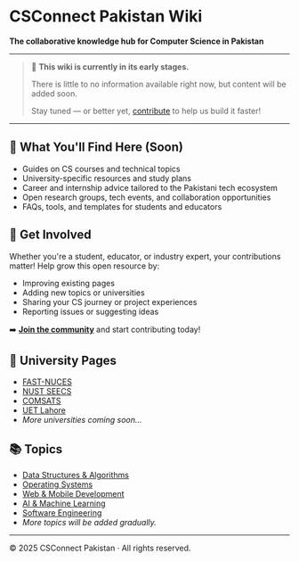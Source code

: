 # CSConnect Pakistan Wiki

**The collaborative knowledge hub for Computer Science in Pakistan**

---

> 🚧 **This wiki is currently in its early stages.**
>
> There is little to no information available right now, but content will be added soon.
>
> Stay tuned — or better yet, [contribute](#get-involved) to help us build it faster!

---

## 📘 What You'll Find Here (Soon)

- Guides on CS courses and technical topics  
- University-specific resources and study plans  
- Career and internship advice tailored to the Pakistani tech ecosystem  
- Open research groups, tech events, and collaboration opportunities  
- FAQs, tools, and templates for students and educators

## 🤝 Get Involved

Whether you're a student, educator, or industry expert, your contributions matter! Help grow this open resource by:

- Improving existing pages  
- Adding new topics or universities  
- Sharing your CS journey or project experiences  
- Reporting issues or suggesting ideas  

➡️ **[Join the community](#)** and start contributing today!

## 🏫 University Pages

- [FAST-NUCES](#)
- [NUST SEECS](#)
- [COMSATS](#)
- [UET Lahore](#)
- _More universities coming soon..._

## 📚 Topics

- [Data Structures & Algorithms](#)
- [Operating Systems](#)
- [Web & Mobile Development](#)
- [AI & Machine Learning](#)
- [Software Engineering](#)
- _More topics will be added gradually._

---

© 2025 CSConnect Pakistan · All rights reserved.
